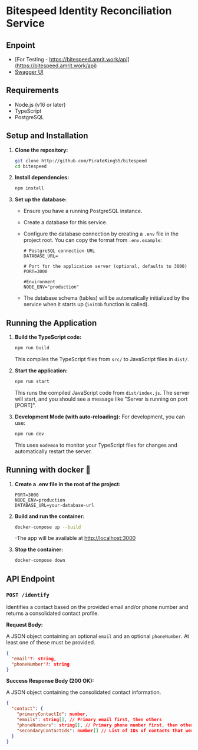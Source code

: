 # Bitespeed Identity Reconciliation Service

## Enpoint

- [For Testing - https://bitespeed.amrit.work/api](https://bitespeed.amrit.work/api)
- [Swagger UI](https://bitespeed.amrit.work/api-docs)

## Requirements

- Node.js (v16 or later)
- TypeScript
- PostgreSQL

## Setup and Installation

1.  **Clone the repository:**

    ```bash
    git clone http://github.com/PirateKing55/bitespeed
    cd bitespeed
    ```

2.  **Install dependencies:**

    ```bash
    npm install
    ```

3.  **Set up the database:**

    - Ensure you have a running PostgreSQL instance.
    - Create a database for this service.
    - Configure the database connection by creating a `.env` file in the project root. You can copy the format from `.env.example`:

      ```env
      # PostgreSQL connection URL
      DATABASE_URL=

      # Port for the application server (optional, defaults to 3000)
      PORT=3000

      #Environment
      NODE_ENV="production"
      ```

    - The database schema (tables) will be automatically initialized by the service when it starts up (`initDb` function is called).

## Running the Application

1.  **Build the TypeScript code:**

    ```bash
    npm run build
    ```

    This compiles the TypeScript files from `src/` to JavaScript files in `dist/`.

2.  **Start the application:**

    ```bash
    npm run start
    ```

    This runs the compiled JavaScript code from `dist/index.js`. The server will start, and you should see a message like "Server is running on port [PORT]".

3.  **Development Mode (with auto-reloading):**
    For development, you can use:
    ```bash
    npm run dev
    ```
    This uses `nodemon` to monitor your TypeScript files for changes and automatically restart the server.

## Running with docker 🐋

1.  **Create a .env file in the root of the project:**

    ```env
    PORT=3000
    NODE_ENV=production
    DATABASE_URL=your-database-url
    ```

2.  **Build and run the container:**

    ```bash
    docker-compose up --build
    ```

    -The app will be available at [http://localhost:3000](http://localhost:3000)

3.  **Stop the container:**

    ```bash
    docker-compose down
    ```

## API Endpoint

### `POST /identify`

Identifies a contact based on the provided email and/or phone number and returns a consolidated contact profile.

**Request Body:**

A JSON object containing an optional `email` and an optional `phoneNumber`. At least one of these must be provided.

```json
{
  "email"?: string,
  "phoneNumber"?: string
}
```

**Success Response Body (200 OK):**

A JSON object containing the consolidated contact information.

```json
{
  "contact": {
    "primaryContactId": number,
    "emails": string[], // Primary email first, then others
    "phoneNumbers": string[], // Primary phone number first, then others
    "secondaryContactIds": number[] // List of IDs of contacts that were merged/linked
  }
}
```
